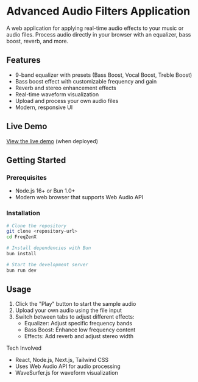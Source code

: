 # Advanced Audio Filters Application

A web application for applying real-time audio effects to your music or audio files. Process audio directly in your browser with an equalizer, bass boost, reverb, and more.

## Features

- 9-band equalizer with presets (Bass Boost, Vocal Boost, Treble Boost)
- Bass boost effect with customizable frequency and gain
- Reverb and stereo enhancement effects
- Real-time waveform visualization
- Upload and process your own audio files
- Modern, responsive UI

## Live Demo

[View the live demo](#) (when deployed)

## Getting Started

### Prerequisites

- Node.js 16+ or Bun 1.0+
- Modern web browser that supports Web Audio API

### Installation

```bash
# Clone the repository
git clone <repository-url>
cd FreqZenX

# Install dependencies with Bun
bun install

# Start the development server
bun run dev
```

## Usage

1. Click the "Play" button to start the sample audio
2. Upload your own audio using the file input
3. Switch between tabs to adjust different effects:
   - Equalizer: Adjust specific frequency bands
   - Bass Boost: Enhance low frequency content
   - Effects: Add reverb and adjust stereo width

Tech Involved
- React, Node.js, Next.js, Tailwind CSS
- Uses Web Audio API for audio processing
- WaveSurfer.js for waveform visualization

